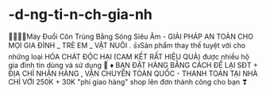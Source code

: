 # -d-ng-ti-n-ch-gia-nh
👨‍👩‍👧‍👦Máy Đuổi Côn Trùng Bằng Sóng Siêu Âm - GIẢI PHÁP AN TOÀN CHO MỌI GIA ĐÌNH _ TRẺ EM _ VẬT NUÔI . 👍Sản phẩm thay thế tuyệt vời cho những loại HÓA CHÁT ĐỘC HẠI (CAM KẾT RẤT HIỆU QUẢ) được nhiều hộ gia đình tin dùng và sử dụng 💫  ♦️ BẠN ĐẶT HÀNG BẰNG CÁCH  ĐỂ LẠI SĐT + ĐỊA CHỈ NHẬN HÀNG  ,  VẬN CHUYỂN TOÀN QUỐC  -  THANH TOÁN TẠI NHÀ CHỈ VỚI 250K + 30K "phí giao hàng" shop lên đơn thành công cho bạn ❣
